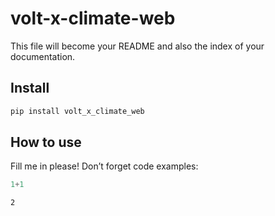 # volt-x-climate-web

<!-- WARNING: THIS FILE WAS AUTOGENERATED! DO NOT EDIT! -->

This file will become your README and also the index of your
documentation.

## Install

``` sh
pip install volt_x_climate_web
```

## How to use

Fill me in please! Don’t forget code examples:

``` python
1+1
```

    2
